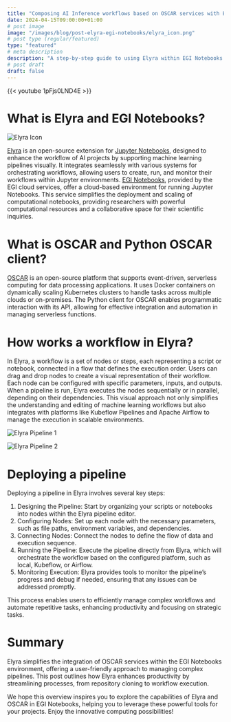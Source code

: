 ```yaml
---
title: "Composing AI Inference workflows based on OSCAR services with Elyra in EGI Notebooks"
date: 2024-04-15T09:00:00+01:00
# post image
image: "/images/blog/post-elyra-egi-notebooks/elyra_icon.png"
# post type (regular/featured)
type: "featured"
# meta description
description: "A step-by-step guide to using Elyra within EGI Notebooks to interact with OSCAR services."
# post draft
draft: false
---
```


{{< youtube 1pFjs0LND4E >}}


# What is Elyra and EGI Notebooks?

![Elyra Icon](../../images/blog/post-elyra-egi-notebooksS/elyra_icon_1.png)

[Elyra](https://elyra.readthedocs.io/en/latest/index.html) is an open-source extension for [Jupyter Notebooks](https://jupyter.org/), designed to enhance the workflow of AI projects by supporting machine learning pipelines visually. It integrates seamlessly with various systems for orchestrating workflows, allowing users to create, run, and monitor their workflows within Jupyter environments. [EGI Notebooks](https://notebooks.egi.eu/hub/welcome), provided by the EGI cloud services, offer a cloud-based environment for running Jupyter Notebooks. This service simplifies the deployment and scaling of computational notebooks, providing researchers with powerful computational resources and a collaborative space for their scientific inquiries.


# What is OSCAR and Python OSCAR client?

[OSCAR](https://oscar.grycap.net/) is an open-source platform that supports event-driven, serverless computing for data processing applications. It uses Docker containers on dynamically scaling Kubernetes clusters to handle tasks across multiple clouds or on-premises. The Python client for OSCAR enables programmatic interaction with its API, allowing for effective integration and automation in managing serverless functions. 

# How works a workflow in Elyra?

In Elyra, a workflow is a set of nodes or steps, each representing a script or notebook, connected in a flow that defines the execution order. Users can drag and drop nodes to create a visual representation of their workflow. Each node can be configured with specific parameters, inputs, and outputs. When a pipeline is run, Elyra executes the nodes sequentially or in parallel, depending on their dependencies. This visual approach not only simplifies the understanding and editing of machine learning workflows but also integrates with platforms like Kubeflow Pipelines and Apache Airflow to manage the execution in scalable environments.

![Elyra Pipeline 1](../../images/blog/post-elyra-egi-notebooksS/others_examples_1.png)

![Elyra Pipeline 2](../../images/blog/post-elyra-egi-notebooksS/others_examples_2.png)

# Deploying a pipeline 


Deploying a pipeline in Elyra involves several key steps:

1. Designing the Pipeline: Start by organizing your scripts or notebooks into nodes within the Elyra pipeline editor.
2. Configuring Nodes: Set up each node with the necessary parameters, such as file paths, environment variables, and dependencies.
3. Connecting Nodes: Connect the nodes to define the flow of data and execution sequence.
4. Running the Pipeline: Execute the pipeline directly from Elyra, which will orchestrate the workflow based on the configured platform, such as local, Kubeflow, or Airflow.
5. Monitoring Execution: Elyra provides tools to monitor the pipeline’s progress and debug if needed, ensuring that any issues can be addressed promptly.

This process enables users to efficiently manage complex workflows and automate repetitive tasks, enhancing productivity and focusing on strategic tasks.


# Summary

Elyra simplifies the integration of OSCAR services within the EGI Notebooks environment, offering a user-friendly approach to managing complex pipelines. This post outlines how Elyra enhances productivity by streamlining processes, from repository cloning to workflow execution.

We hope this overview inspires you to explore the capabilities of Elyra and OSCAR in EGI Notebooks, helping you to leverage these powerful tools for your projects. Enjoy the innovative computing possibilities!






